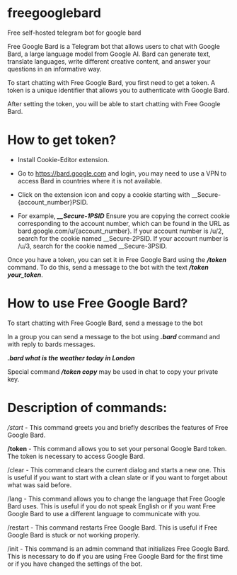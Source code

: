 # freegooglebard
Free self-hosted telegram bot for google bard

Free Google Bard is a Telegram bot that allows users to chat with Google Bard, a large language model from Google AI. Bard can generate text, translate languages, write different creative content, and answer your questions in an informative way.

To start chatting with Free Google Bard, you first need to get a token. A token is a unique identifier that allows you to authenticate with Google Bard.

After setting the token, you will be able to start chatting with Free Google Bard.


# How to get token?

* Install Cookie-Editor extension.

* Go to https://bard.google.com and login, you may need to use a VPN to access Bard in countries where it is not available.

* Click on the extension icon and copy a cookie starting with __Secure-{account_number}PSID.

* For example, ***__Secure-1PSID***
      Ensure you are copying the correct cookie corresponding to the account number, which can be found in the URL as bard.google.com/u/{account_number}.
      If your account number is /u/2, search for the cookie named __Secure-2PSID.
      If your account number is /u/3, search for the cookie named __Secure-3PSID.

Once you have a token, you can set it in Free Google Bard using the ***/token*** command. To do this, send a message to the bot with the text ***/token your_token***.

# How to use Free Google Bard?

To start chatting with Free Google Bard, send a message to the bot

In a group you can send a message to the bot using ***.bard*** command and with reply to bards messages.

***.bard what is the weather today in London***

Special command ***/token copy*** may be used in chat to copy your private key.

# Description of commands:

*/start* - This command greets you and briefly describes the features of Free Google Bard.

**/token** - This command allows you to set your personal Google Bard token. The token is necessary to access Google Bard.

/clear - This command clears the current dialog and starts a new one. This is useful if you want to start with a clean 
slate or if you want to forget about what was said before.

/lang - This command allows you to change the language that Free Google Bard uses. This is useful if you do not speak English or if you want Free Google Bard to use a different language to communicate with you.

/restart - This command restarts Free Google Bard. This is useful if Free Google Bard is stuck or not working properly.

/init - This command is an admin command that initializes Free Google Bard. This is necessary to do if you are using Free Google Bard for the first time or if you have changed the settings of the bot.
